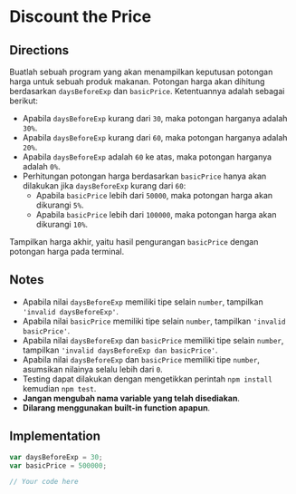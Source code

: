 # Discount the Price

## Directions

Buatlah sebuah program yang akan menampilkan keputusan potongan harga untuk sebuah produk makanan. Potongan harga akan dihitung berdasarkan `daysBeforeExp` dan `basicPrice`. Ketentuannya adalah sebagai berikut:

- Apabila `daysBeforeExp` kurang dari `30`, maka potongan harganya adalah `30%`.
- Apabila `daysBeforeExp` kurang dari `60`, maka potongan harganya adalah `20%`.
- Apabila `daysBeforeExp` adalah `60` ke atas, maka potongan harganya adalah `0%`.
- Perhitungan potongan harga berdasarkan `basicPrice` hanya akan dilakukan jika `daysBeforeExp` kurang dari `60`:
  - Apabila `basicPrice` lebih dari `50000`, maka potongan harga akan dikurangi `5%`.
  - Apabila `basicPrice` lebih dari `100000`, maka potongan harga akan dikurangi `10%`.

Tampilkan harga akhir, yaitu hasil pengurangan `basicPrice` dengan potongan harga pada terminal.

## Notes

- Apabila nilai `daysBeforeExp` memiliki tipe selain `number`, tampilkan `'invalid daysBeforeExp'`.
- Apabila nilai `basicPrice` memiliki tipe selain `number`, tampilkan `'invalid basicPrice'`.
- Apabila nilai `daysBeforeExp` dan `basicPrice` memiliki tipe selain `number`, tampilkan `'invalid daysBeforeExp dan basicPrice'`.
- Apabila nilai `daysBeforeExp` dan `basicPrice` memiliki tipe `number`, asumsikan nilainya selalu lebih dari `0`.
- Testing dapat dilakukan dengan mengetikkan perintah `npm install` kemudian `npm test`.
- **Jangan mengubah nama variable yang telah disediakan**.
- **Dilarang menggunakan built-in function apapun**.

## Implementation

```javascript
var daysBeforeExp = 30;
var basicPrice = 500000;

// Your code here
```
